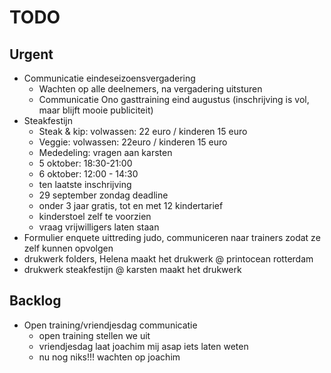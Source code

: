 # TODO
## Urgent
- Communicatie eindeseizoensvergadering
	- Wachten op alle deelnemers, na vergadering uitsturen
	- Communicatie Ono gasttraining eind augustus (inschrijving is vol, maar blijft mooie publiciteit)
- Steakfestijn
	- Steak & kip: volwassen: 22 euro / kinderen 15 euro
	- Veggie: volwassen: 22euro / kinderen 15 euro
	- Mededeling: vragen aan karsten
	- 5 oktober: 18:30-21:00
	- 6 oktober: 12:00 - 14:30
	- ten laatste inschrijving
	-  29 september zondag deadline
	- onder 3 jaar gratis, tot en met 12 kindertarief
	- kinderstoel zelf te voorzien
	- vraag vrijwilligers laten staan
- Formulier enquete uittreding judo, communiceren naar trainers zodat ze zelf kunnen opvolgen
- drukwerk folders, Helena maakt het drukwerk @ printocean rotterdam
- drukwerk steakfestijn @ karsten maakt het drukwerk 
## Backlog
- Open training/vriendjesdag communicatie
	- open training stellen we uit
	- vriendjesdag laat joachim mij asap iets laten weten
	- nu nog niks!!! wachten op joachim
<!--stackedit_data:
eyJoaXN0b3J5IjpbLTg1ODU4NjA0NCwtMTc0Njk2NzExOCwtMT
Q1MDQ3MTM4NSwxNjY2MjgyNjA2LC03NTAyNTI2OTIsMjE2NDU4
MjQ1LDIxNTA3NjQzMywtMzQ2NzczODk4LDE2OTg3NzYwOTcsMT
Y5ODc3NjA5NywxODUwNzUwMDgzLDE0NTgzOTg4NDQsLTM1NTQx
NTMyNiw0MzE0Nzk3OCwtMjExNzAwODIxOSw3MDgyODY4NTgsMT
U2NDUwMzQzMV19
-->